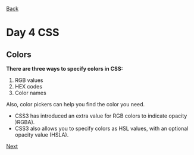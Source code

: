 [Back](https://katerynashydlovska.github.io/learning-journal/day4.html)

# Day 4 CSS

## Colors

**There are three ways to specify colors in CSS:**

1. RGB values
2. HEX codes
3. Color names

Also, color pickers can help you find the color you need.

- CSS3 has introduced an extra value for RGB colors to indicate opacity )RGBA).
- CSS3 also allows you to specify colors as HSL values, with an optional opacity value (HSLA).

[Next](https://katerynashydlovska.github.io/learning-journal/day4JS.html)